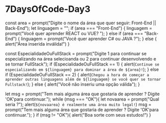 # 7DaysOfCode-Day3

const area = prompt("Digite o nome da área que quer seguir: Front-End || Back-End");
let linguagem = "";
if (area === "Front-End") {
    linguagem = prompt("Você quer aprender REACT ou VUE? ");
}
else if (area === "Back-End") {
    linguagem = prompt("Você quer aprender C# ou JAVA ?");
}
else {
    alert("Área inserida inválida!")
}

const EspecialidadeOuFullStack = prompt("Digite 1 para continuar se especializando na área selecioanda ou 2 para continuar desenvolvendo e se tornar FullStack");
if (EspecialidadeOuFullStack == 1) {
    alert(`Continue se especializando em ${linguagem} para dominar a área de ${area}!`);
}
else if (EspecialidadeOuFullStack == 2) {
    alert(`Chegou a hora de começar a aprender outras linguagens além de ${linguagem} se você quer se tornar Fullstack!`);
}
else {
    alert("Você não inseriu uma opção válida");
}

let msg = prompt("Tem mais alguma área que gostaria de aprender ? Digite 'OK'para contirnuar.");
while (msg === "OK"){
    let novaarea = prompt("Qual seria ?");
    alert(`${novaarea} é realmente uma área muito legal!`)
    msg = prompt("Tem mais alguma área que gostaria de aprender ? Digite 'OK'para contirnuar.");
}
if (msg != "OK"){
    alert("Boa sorte com seus estudos!")
}
